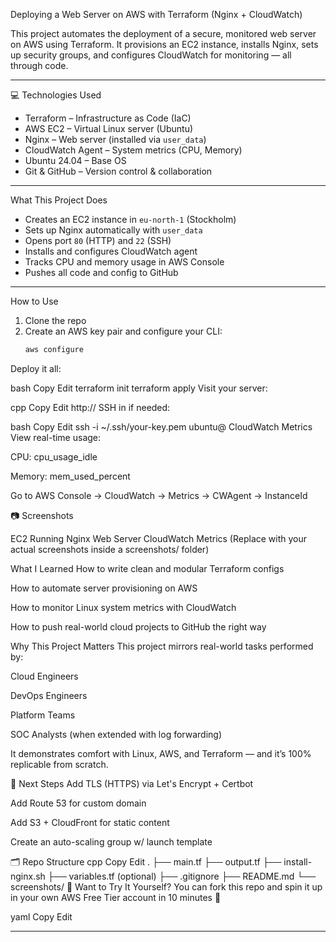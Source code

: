  Deploying a Web Server on AWS with Terraform (Nginx + CloudWatch)

This project automates the deployment of a secure, monitored web server on AWS using Terraform. It provisions an EC2 instance, installs Nginx, sets up security groups, and configures CloudWatch for monitoring — all through code.

---

 💻 Technologies Used

- Terraform – Infrastructure as Code (IaC)
- AWS EC2 – Virtual Linux server (Ubuntu)
- Nginx – Web server (installed via `user_data`)
- CloudWatch Agent – System metrics (CPU, Memory)
- Ubuntu 24.04 – Base OS
- Git & GitHub – Version control & collaboration

---

What This Project Does

- Creates an EC2 instance in `eu-north-1` (Stockholm)
- Sets up Nginx automatically with `user_data`
- Opens port `80` (HTTP) and `22` (SSH)
- Installs and configures CloudWatch agent
- Tracks CPU and memory usage in AWS Console
- Pushes all code and config to GitHub

---

How to Use

1. Clone the repo
2. Create an AWS key pair and configure your CLI:
   ```bash
   aws configure
Deploy it all:

bash
Copy
Edit
terraform init
terraform apply
Visit your server:

cpp
Copy
Edit
http://<your-ec2-public-ip>
SSH in if needed:

bash
Copy
Edit
ssh -i ~/.ssh/your-key.pem ubuntu@<your-ec2-public-ip>
CloudWatch Metrics
View real-time usage:

CPU: cpu_usage_idle

Memory: mem_used_percent

Go to AWS Console → CloudWatch → Metrics → CWAgent → InstanceId

📷 Screenshots

EC2 Running	Nginx Web Server	CloudWatch Metrics
(Replace with your actual screenshots inside a screenshots/ folder)

What I Learned
How to write clean and modular Terraform configs

How to automate server provisioning on AWS

How to monitor Linux system metrics with CloudWatch

How to push real-world cloud projects to GitHub the right way

Why This Project Matters
This project mirrors real-world tasks performed by:

Cloud Engineers

DevOps Engineers

Platform Teams

SOC Analysts (when extended with log forwarding)

It demonstrates comfort with Linux, AWS, and Terraform — and it’s 100% replicable from scratch.

🧵 Next Steps
Add TLS (HTTPS) via Let's Encrypt + Certbot

Add Route 53 for custom domain

Add S3 + CloudFront for static content

Create an auto-scaling group w/ launch template

🗂 Repo Structure
cpp
Copy
Edit
.
├── main.tf
├── output.tf
├── install-nginx.sh
├── variables.tf (optional)
├── .gitignore
├── README.md
└── screenshots/
🙌 Want to Try It Yourself?
You can fork this repo and spin it up in your own AWS Free Tier account in 10 minutes 🚀

yaml
Copy
Edit

---
